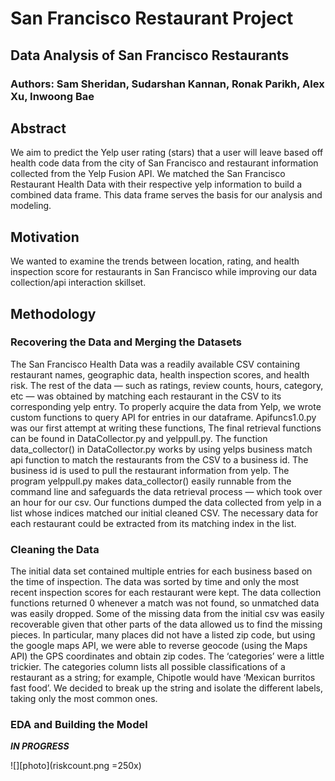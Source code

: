 # San Francisco Restaurant Project
## Data Analysis of San Francisco Restaurants 

### Authors: Sam Sheridan, Sudarshan Kannan, Ronak Parikh, Alex Xu, Inwoong Bae

## Abstract
We aim to predict the Yelp user rating (stars) that a user will leave based off health code data from the city of San Francisco and restaurant information collected from the Yelp Fusion API. We matched the San Francisco Restaurant Health Data with their respective yelp information to build a combined data frame. This data frame serves the basis for our analysis and modeling. 


## Motivation
We wanted to examine the trends between location, rating, and health inspection score for restaurants in San Francisco while improving our data collection/api interaction skillset.  

## Methodology
### Recovering the Data and Merging the Datasets
The San Francisco Health Data was a readily available CSV containing restaurant names, geographic data, health inspection scores,  and health risk.  The rest of the data — such as ratings, review counts, hours, category, etc — was obtained by matching each restaurant in the CSV to its corresponding yelp entry. To properly acquire the data from Yelp, we wrote custom functions to query API for entries in our dataframe. Apifuncs1.0.py  was our first attempt at writing these functions, The final retrieval functions can be found in DataCollector.py and yelppull.py. The function data_collector() in DataCollector.py works by using yelps business match api function to match the restaurants from the CSV to a business id. The business id is used to pull the restaurant information from yelp. The program yelppull.py makes data_collector() easily runnable from the command line and safeguards the data retrieval process — which took over an hour for our csv. Our functions dumped the data collected from yelp in a list whose indices matched our initial cleaned CSV. The necessary data for each restaurant could be extracted from its matching index in the list. 

### Cleaning the Data
The initial data set contained multiple entries for each business based on the time of inspection. The data was sorted by time and only the most recent inspection scores for each restaurant were kept. The data collection functions returned 0 whenever a match was not found, so unmatched data was easily dropped. Some of the missing data from the initial csv was easily recoverable given that other parts of the data allowed us to find the missing pieces.  In particular, many places did not have a listed zip code, but using the google maps API, we were able to reverse geocode (using the Maps API) the GPS coordinates and obtain zip codes. The ‘categories’ were a little trickier. The categories column lists all possible classifications of a restaurant as a string; for example, Chipotle would have ‘Mexican burritos fast food’. We decided to break up the string and isolate the different labels, taking only the most common ones. 

### EDA and Building the Model
***IN PROGRESS***

![][photo](riskcount.png =250x)

